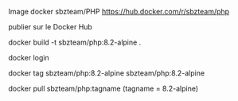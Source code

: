 Image docker sbzteam/PHP
https://hub.docker.com/r/sbzteam/php

publier sur le Docker Hub

docker build -t sbzteam/php:8.2-alpine .

docker login

docker tag sbzteam/php:8.2-alpine sbzteam/php:8.2-alpine


docker pull sbzteam/php:tagname (tagname = 8.2-alpine)
